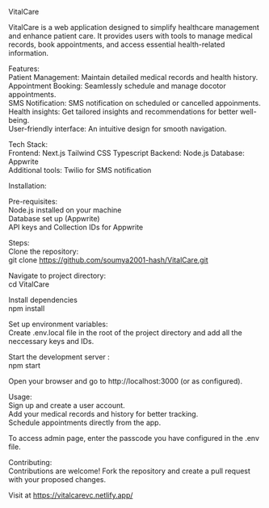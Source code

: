 VitalCare

VitalCare is a web application designed to simplify healthcare management and enhance patient care. It provides users with tools to manage medical records, book appointments, and access essential health-related information.  

Features:  
Patient Management: Maintain detailed medical records and health history.  
Appointment Booking: Seamlessly schedule and manage docotor appointments.  
SMS Notification: SMS notification on scheduled or cancelled appoinments.  
Health insights: Get tailored insights and recommendations for better well-being.    
User-friendly interface:  An intuitive design for smooth navigation.  

Tech Stack:  
Frontend: Next.js Tailwind CSS  Typescript
Backend: Node.js 
Database: Appwrite  
Additional tools: Twilio for SMS notification  

Installation:  

Pre-requisites:  
Node.js installed on your machine  
Database set up (Appwrite)  
API keys and Collection IDs for Appwrite  

Steps:  
Clone the repository:  
git clone https://github.com/soumya2001-hash/VitalCare.git  

Navigate to project directory:  
cd VitalCare  

Install dependencies  
npm install  

Set up environment variables:  
Create .env.local file in the root of the project directory and add all the neccessary keys and IDs.  

Start the development server :  
npm start  

Open your browser and go to http://localhost:3000 (or as configured).  

Usage:  
Sign up and create a user account.  
Add your medical records and history for better tracking.  
Schedule appointments directly from the app.  

To access admin page, enter the passcode you have configured in the .env file.  

Contributing:  
Contributions are welcome! Fork the repository and create a pull request with your proposed changes.  

Visit at https://vitalcarevc.netlify.app/



